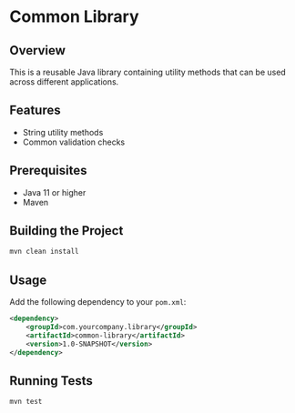 # Common Library

## Overview
This is a reusable Java library containing utility methods that can be used across different applications.

## Features
- String utility methods
- Common validation checks

## Prerequisites
- Java 11 or higher
- Maven

## Building the Project
```bash
mvn clean install
```

## Usage
Add the following dependency to your `pom.xml`:
```xml
<dependency>
    <groupId>com.yourcompany.library</groupId>
    <artifactId>common-library</artifactId>
    <version>1.0-SNAPSHOT</version>
</dependency>
```

## Running Tests
```bash
mvn test
```
